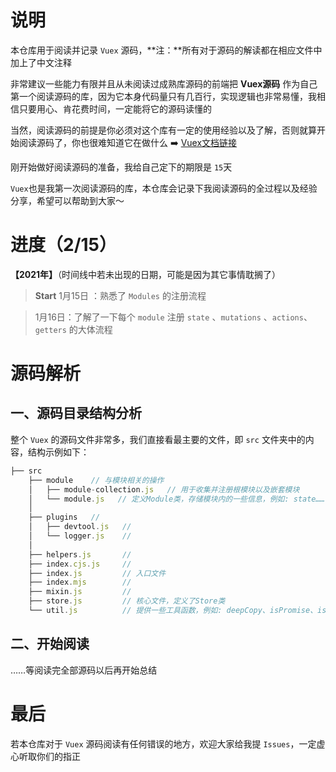 # 说明
本仓库用于阅读并记录 `Vuex` 源码，**注：**所有对于源码的解读都在相应文件中加上了中文注释

非常建议一些能力有限并且从未阅读过成熟库源码的前端把 **Vuex源码** 作为自己第一个阅读源码的库，因为它本身代码量只有几百行，实现逻辑也非常易懂，我相信只要用心、肯花费时间，一定能将它的源码读懂的

当然，阅读源码的前提是你必须对这个库有一定的使用经验以及了解，否则就算开始阅读源码了，你也很难知道它在做什么  ➡️   [Vuex文档链接](https://vuex.vuejs.org/zh/)

刚开始做好阅读源码的准备，我给自己定下的期限是 `15`天

`Vuex`也是我第一次阅读源码的库，本仓库会记录下我阅读源码的全过程以及经验分享，希望可以帮助到大家～

# 进度（2/15）
**【2021年】**（时间线中若未出现的日期，可能是因为其它事情耽搁了）

> **Start**   1月15日 ：熟悉了 `Modules` 的注册流程

>1月16日：了解了一下每个 `module` 注册 `state` 、`mutations` 、`actions`、`getters` 的大体流程


# 源码解析

## 一、源码目录结构分析
整个 `Vuex` 的源码文件非常多，我们直接看最主要的文件，即 `src` 文件夹中的内容，结构示例如下：

```js
├── src
    ├── module    // 与模块相关的操作
    │   ├── module-collection.js   // 用于收集并注册根模块以及嵌套模块
    │   └── module.js   // 定义Module类，存储模块内的一些信息，例如: state……
    │
    ├── plugins   //
    │   ├── devtool.js   //
    │   └── logger.js    //
    │
    ├── helpers.js       //
    ├── index.cjs.js     //
    ├── index.js         // 入口文件
    ├── index.mjs        //
    ├── mixin.js         //
    ├── store.js         // 核心文件，定义了Store类
    └── util.js          // 提供一些工具函数，例如: deepCopy、isPromise、isObject……
```

## 二、开始阅读

……等阅读完全部源码以后再开始总结

# 最后
若本仓库对于 `Vuex` 源码阅读有任何错误的地方，欢迎大家给我提 `Issues`，一定虚心听取你们的指正

